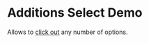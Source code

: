# Additions Select Demo

Allows to [click out] any number of options.

[click out]:http://romashamin.github.io/additions-select/
